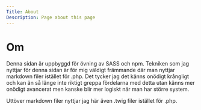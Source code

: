 ```yaml
---
Title: About
Description: Page about this page
---
```


Om
==================

Denna sidan är uppbyggd för övning av SASS och npm. 
Tekniken som jag nyttjar för denna sidan är för mig väldigt främmande där man nyttjar markdown filer istället för .php. Det tycker jag det känns onödigt krångligt och kan än så länge inte riktigt greppa fördelarna med detta utan känns mer onödigt avancerat men kanske blir mer logiskt när man har större system. 

Uttöver markdown filer nyttjar jag här även .twig filer istället för .php. 




